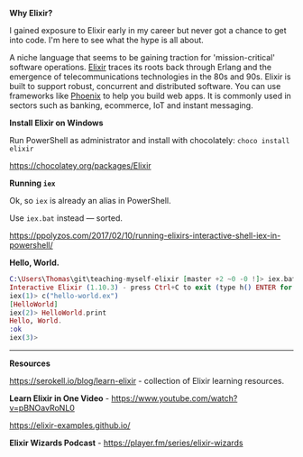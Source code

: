 **Why Elixir?**

I gained exposure to Elixir early in my career but never got a chance to get into code. I'm here to see what the hype is all about.

A niche language that seems to be gaining traction for 'mission-critical' software operations. [Elixir](https://en.wikipedia.org/wiki/Elixir_(programming_language)) traces its roots back through Erlang and the emergence of telecommunications technologies in the 80s and 90s. Elixir is built to support robust, concurrent and distributed software. You can use frameworks like [Phoenix](https://www.phoenixframework.org/) to help you build web apps. It is commonly used in sectors such as banking, ecommerce, IoT and instant messaging.

**Install Elixir on Windows**

Run PowerShell as administrator and install with chocolately: `choco install elixir`

https://chocolatey.org/packages/Elixir

**Running `iex`**

Ok, so `iex` is already an alias in PowerShell. 

Use `iex.bat` instead — sorted.

https://ppolyzos.com/2017/02/10/running-elixirs-interactive-shell-iex-in-powershell/

**Hello, World.**

```elixir
C:\Users\Thomas\git\teaching-myself-elixir [master +2 ~0 -0 !]> iex.bat
Interactive Elixir (1.10.3) - press Ctrl+C to exit (type h() ENTER for help)
iex(1)> c("hello-world.ex")
[HelloWorld]
iex(2)> HelloWorld.print
Hello, World.
:ok
iex(3)>
```

---

**Resources**

https://serokell.io/blog/learn-elixir - collection of Elixir learning resources.

**Learn Elixir in One Video** - https://www.youtube.com/watch?v=pBNOavRoNL0

https://elixir-examples.github.io/

**Elixir Wizards Podcast** - https://player.fm/series/elixir-wizards